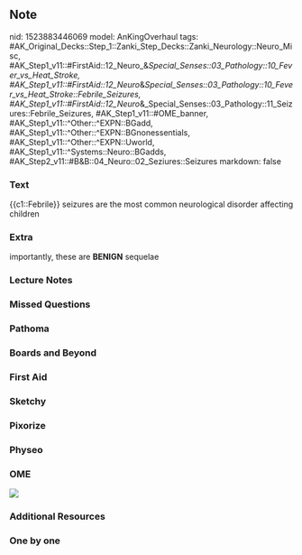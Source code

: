 ## Note
nid: 1523883446069
model: AnKingOverhaul
tags: #AK_Original_Decks::Step_1::Zanki_Step_Decks::Zanki_Neurology::Neuro_Misc, #AK_Step1_v11::#FirstAid::12_Neuro_&_Special_Senses::03_Pathology::10_Fever_vs_Heat_Stroke, #AK_Step1_v11::#FirstAid::12_Neuro_&_Special_Senses::03_Pathology::10_Fever_vs_Heat_Stroke::Febrile_Seizures, #AK_Step1_v11::#FirstAid::12_Neuro_&_Special_Senses::03_Pathology::11_Seizures::Febrile_Seizures, #AK_Step1_v11::#OME_banner, #AK_Step1_v11::^Other::^EXPN::BGadd, #AK_Step1_v11::^Other::^EXPN::BGnonessentials, #AK_Step1_v11::^Other::^EXPN::Uworld, #AK_Step1_v11::^Systems::Neuro::BGadds, #AK_Step2_v11::#B&B::04_Neuro::02_Seziures::Seizures
markdown: false

### Text
{{c1::Febrile}} seizures are the most common neurological disorder affecting children

### Extra
importantly, these are <b>BENIGN</b> sequelae

### Lecture Notes


### Missed Questions


### Pathoma


### Boards and Beyond


### First Aid


### Sketchy


### Pixorize


### Physeo


### OME
<div class="ome-widget">
  <a href="https://onlinemeded.org?ref=anki"><img src=
  "_OME_AnkiFlashcards_General_7.png"></a>
</div>

### Additional Resources


### One by one

